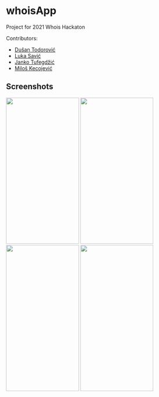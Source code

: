 # whoisApp
Project for 2021 Whois Hackaton


Contributors:
<ul>
<li><a href="https://github.com/DusanTodorovic5" target="_blank">Dušan Todorović<a/></li>
<li><a href="https://github.com/lukasavic1" target="_blank">Luka Savić<a/></li>
<li><a href="https://github.com/DrMrJanko" target="_blank">Janko Tufegdžić<a/></li>
<li><a href="https://github.com/kecoje" target="_blank">Miloš Kecojević<a/></li>
</ul>



## Screenshots
<p float="left"> 
<img src="https://user-images.githubusercontent.com/79877752/153644275-fa781ee8-54ec-402d-824d-ad05975de6a4.jpg" width="200" height="400" />
<img src="https://user-images.githubusercontent.com/79877752/153644286-9e973dbe-1daa-4f4f-b3df-6f8abc499321.jpg" width="200" height="400" />
<img src="https://user-images.githubusercontent.com/79877752/153644299-6a5a0ca1-bdd7-4181-849f-3a73358c7eaf.jpg" width="200" height="400" />
<img src="https://user-images.githubusercontent.com/79877752/153644306-d706b21b-eb75-429b-91f2-3a5311130f30.jpg" width="200" height="400" />
</p>
